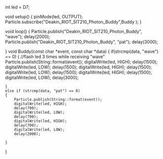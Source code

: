 int led = D7;

void setup()
{
    pinMode(led, OUTPUT);
    Particle.subscribe("Deakin_RIOT_SIT210_Photon_Buddy",Buddy );
}

void loop()
{
    Particle.publish("Deakin_RIOT_SIT210_Photon_Buddy", "wave");
    delay(2000);
    Particle.publish("Deakin_RIOT_SIT210_Photon_Buddy", "pat");
    delay(3000);
    
}
void Buddy(const char *event, const char *data)
{
    if(strcmp(data, "wave") == 0)
    {
        //flash led 3 times while receiving "wave"
        Particle.publish(String::format(event));
        digitalWrite(led, HIGH); 
        delay(1500);
        digitalWrite(led, LOW);
        delay(1500);
        digitalWrite(led, HIGH);
        delay(1500);
        digitalWrite(led, LOW);
        delay(1500);
        digitalWrite(led, HIGH);
        delay(1500);
        digitalWrite(led, LOW);
        delay(3000);
        
    }
    else if (strcmp(data, "pat") == 0)
    {
        Particle.publish(String::format(event));
        digitalWrite(led, HIGH);
        delay(700);
        digitalWrite(led, LOW);
        delay(700);
        digitalWrite(led, HIGH);
        delay(700);
        digitalWrite(led, LOW);
        delay(2000);
        
    }
    
}
